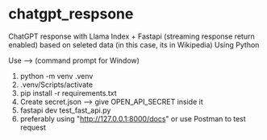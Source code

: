 # chatgpt_respsone
ChatGPT response with Llama Index + Fastapi (streaming response return enabled) based on seleted data (in this case, its in Wikipedia) Using Python

Use --> (command prompt for Window)
1. python -m venv .venv   
2. .venv/Scripts/activate
3. pip install -r requirements.txt
4. Create secret.json --> give OPEN_API_SECRET inside it
5. fastapi dev test_fast_api.py
6. preferably using "http://127.0.0.1:8000/docs" or use Postman to test request

